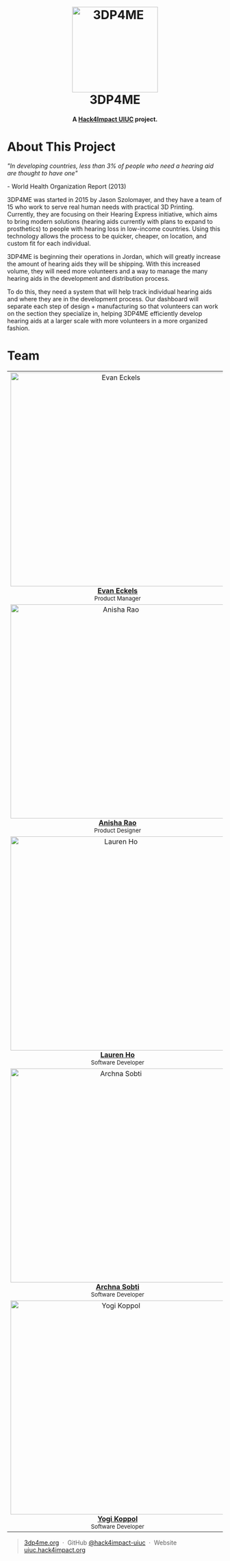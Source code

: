 <h1 align="center">
  <br />
  <a href="https://www.3dp4me.org/"
    ><img
      src="https://www.ffwd.org/wp-content/uploads/3dp4me_logoblueb.jpg"
      alt="3DP4ME"
      width="200"
  /></a>
  <br />
  3DP4ME
  <br />
</h1>

<h4 align="center">
  A
  <a href="https://uiuc.hack4impact.org/" target="_blank">Hack4Impact UIUC</a>
  project.
</h4>

# About This Project

_"In developing countries, less than 3% of people who need a hearing aid are thought to have one"_

\- World Health Organization Report (2013)

3DP4ME was started in 2015 by Jason Szolomayer, and they have a team of 15 who work to serve real human needs with practical 3D Printing. Currently, they are focusing on their Hearing Express initiative, which aims to bring modern solutions (hearing aids currently with plans to expand to prosthetics) to people with hearing loss in low-income countries. Using this technology allows the process to be quicker, cheaper, on location, and custom fit for each individual.

3DP4ME is beginning their operations in Jordan, which will greatly increase the amount of hearing aids they will be shipping. With this increased volume, they will need more volunteers and a way to manage the many hearing aids in the development and distribution process. 

To do this, they need a system that will help track individual hearing aids and where they are in the development process. Our dashboard will separate each step of design + manufacturing so that volunteers can work on the section they specialize in, helping 3DP4ME efficiently develop hearing aids at a larger scale with more volunteers in a more organized fashion.

# Team

<table align="center">
  <tr>
    <td align="center">
      <a href="https://www.evaneckels.com"
        ><img
          src="https://uiuc.hack4impact.org/images/people/evan_eckels.jpg"
          width="500px;"
          alt="Evan Eckels"
        /><br /><b>Evan Eckels</b></a
      ><br /><sub>Product Manager</sub>
    </td>
    <td align="center">
      <a href="https://www.linkedin.com/in/matthew-walowski"
        ><img
          src="https://uiuc.hack4impact.org/images/people/matthew_walowski.jpg"
          width="500px;"
          alt="Matt Walowski"
        /><br /><b>Matt Walowski</b></a
      ><br /><sub>Technical Lead</sub>
    </td>
    <td align="center">
      <a href="https://www.linkedin.com/in/genewang0"
        ><img
          src="https://media-exp1.licdn.com/dms/image/C5603AQEqmRC96yvduw/profile-displayphoto-shrink_200_200/0/1630967298162?e=1638403200&v=beta&t=d_d-LQJU6HT7UGiwrodr8cf0zFFoaUSNiDoo62-pkBM"
          width="500px;"
          alt="Gene Wang"
        /><br /><b>Gene Wang</b></a
      ><br /><sub>Product Manager</sub>
    </td>
    <td align="center">
      <a href="https://www.linkedin.com/in/navamawasthi/"
        ><img
          src="https://uiuc.hack4impact.org/images/people/utkarsh_awasthi.jpg"
          width="500px;"
          alt="Utkarsh Awasthi"
        /><br /><b>Utkarsh Awasthi</b></a
      ><br /><sub>Technical Lead</sub>
    </td>
  </tr>
  <tr></tr>
  <tr>
    <td align="center">
      <a href="https://www.linkedin.com/in/anisharao14/"
        ><img
          src="https://uiuc.hack4impact.org/images/people/anisha_rao.jpg"
          width="500px;"
          alt="Anisha Rao"
        /><br /><b>Anisha Rao</b></a
      ><br /><sub>Product Designer</sub>
    </td>
    <td align="center">
      <a href="https://www.linkedin.com/in/amit-m-sawhney/"
        ><img
          src="https://uiuc.hack4impact.org/images/people/amit_sawhney.jpg"
          width="500px;"
          alt="Amit Sawhney"
        /><br /><b>Amit Sawhney</b></a
      ><br /><sub>Software Developer</sub>
    </td>
    <td align="center">
      <a href="https://www.linkedin.com/in/feiyuwong/"
        ><img
          src="https://uiuc.hack4impact.org/images/people/andy_wong.jpg"
          width="500px;"
          alt="Andy Wong"
        /><br /><b>Andy Wong</b></a
      ><br /><sub>Software Developer</sub>
    </td>
    <td align="center">
      <a href="abehara2.github.io"
        ><img
          src="https://media-exp1.licdn.com/dms/image/C5603AQGyU2TjxvH8Jw/profile-displayphoto-shrink_200_200/0/1610096609905?e=1638403200&v=beta&t=eAVPr6Xcbxm9jdgLnlMabp3t4B0d_kjeUSMCsSOqAk0"
          width="500px;"
          alt="Ashank Behara"
        /><br /><b>Ashank Behara</b></a
      ><br /><sub>Software Developer</sub>
    </td>
  </tr>
  <tr>
    <td align="center">
      <a href="https://github.com/laurenho025"
        ><img
          src="https://uiuc.hack4impact.org/images/people/lauren_ho.jpg"
          width="500px;"
          alt="Lauren Ho"
        /><br /><b>Lauren Ho</b></a
      ><br /><sub>Software Developer</sub>
    </td>
    <td align="center">
      <a href="https://www.linkedin.com/in/daniel-moon1/"
        ><img
          src="https://uiuc.hack4impact.org/images/people/daniel_moon.jpg"
          width="500px;"
          alt="Daniel Moon"
        /><br /><b>Daniel Moon</b></a
      ><br /><sub>Software Developer</sub>
    </td>
    <td align="center">
      <a href="https://www.linkedin.com/in/kelly-dunleavy/"
        ><img
          src="https://uiuc.hack4impact.org/images/people/kelly_dunleavy.jpg"
          width="500px;"
          alt="Kelly Dunleavy"
        /><br /><b>Kelly Dunleavy</b></a
      ><br /><sub>Software Developer</sub>
    </td>
    <td align="center">
      <a href="https://www.linkedin.com/in/riyajain5/"
        ><img
          src="https://uiuc.hack4impact.org/images/people/riya_jain.jpg"
          width="500px;"
          alt="Riya Jain"
        /><br /><b>Riya Jain</b></a
      ><br /><sub>Software Developer</sub>
    </td>
  </tr>
  <tr>
    <td align="center">
      <a href="https://www.linkedin.com/in/archna-sobti/"
        ><img
          src="https://uiuc.hack4impact.org/images/people/archna_sobti.jpg"
          width="500px;"
          alt="Archna Sobti"
        /><br /><b>Archna Sobti</b></a
      ><br /><sub>Software Developer</sub>
    </td>
    <td align="center">
      <a href="https://www.linkedin.com/in/ashay-parikh-a0621619a/"
        ><img
          src="https://media-exp1.licdn.com/dms/image/C4E03AQGREsCFO7JKYg/profile-displayphoto-shrink_200_200/0/1632719027225?e=1638403200&v=beta&t=B1_Eyb7z7wAh41cyuWGbdagsjOFSLL_V2FpmalJn3TU"
          width="500px;"
          alt="Ashay Parikh"
        /><br /><b>Ashay Parikh</b></a
      ><br /><sub>Software Developer</sub>
    </td>
    <td align="center">
      <a href="https://www.linkedin.com/in/suewee/"
        ><img
          src="https://uiuc.hack4impact.org/images/people/sue_wee.jpg"
          width="500px;"
          alt="Sue Wee"
        /><br /><b>Sue Wee</b></a
      ><br /><sub>Software Developer</sub>
    </td>
    <td align="center">
      <a href="https://www.linkedin.com/in/vasu-chalasani/"
        ><img
          src="https://uiuc.hack4impact.org/images/people/vasu_chalasani.jpg"
          width="500px;"
          alt="Vasu Chalasani"
        /><br /><b>Vasu Chalasani</b></a
      ><br /><sub>Software Developer</sub>
    </td>
  </tr>
  <tr>
    </td>
    <td align="center">
      <a href="https://www.linkedin.com/in/ananth-yogi-koppol/"
        ><img
          src="https://media-exp1.licdn.com/dms/image/C4D03AQECkebPnjlKcA/profile-displayphoto-shrink_200_200/0/1568061882339?e=1638403200&v=beta&t=xYD2vTwLJBBOnpOggonB8AxFqo4tqM4YMvN8Pe3vbLI"
          width="500px;"
          alt="Yogi Koppol"
        /><br /><b>Yogi Koppol</b></a
      ><br /><sub>Software Developer</sub>
    </td>
  </tr>
  
</table>

> [3dp4me.org](https://www.3dp4me.org/) &nbsp;&middot;&nbsp;
> GitHub [@hack4impact-uiuc](https://github.com/hack4impact-uiuc/) &nbsp;&middot;&nbsp;
> Website [uiuc.hack4impact.org](https://uiuc.hack4impact.org)
